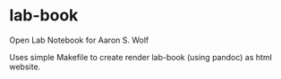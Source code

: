 # lab-book
Open Lab Notebook for Aaron S. Wolf

Uses simple Makefile to create render lab-book (using pandoc) as html website.
